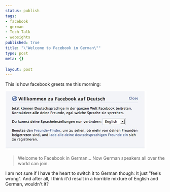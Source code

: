 ```yaml
--- 
status: publish
tags: 
- facebook
- german
- Tech Talk
- websights
published: true
title: "\"Welcome to Facebook in German\""
type: post
meta: {}

layout: post
---
```

This is how facebook greets me this morning:

<img src='/media/wp/2008/03/german-facebook.jpg' alt='Facebook in German' />

<blockquote>Welcome to Facebook in German... Now German speakers all over the world can join.</blockquote>

I am not sure if I have the heart to switch it to German though: It just "feels wrong". And after all, I think it'd result in a horrible mixture of English and German, wouldn't it?
